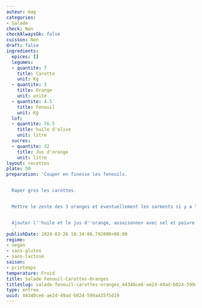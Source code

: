 ```yaml
---
auteur: mag
categories:
- Salade
check: Non
checkAlwaysOk: false
cuisson: Non
draft: false
ingredients:
  epices: []
  legumes:
  - quantite: 7
    title: Carotte
    unit: Kg
  - quantite: 3
    title: Orange
    unit: unité
  - quantite: 4.5
    title: Fenouil
    unit: Kg
  lof:
  - quantite: 76.5
    title: huile d'olive
    unit: litre
  sucres:
  - quantite: 32
    title: Jus d'orange
    unit: litre
layout: recettes
plate: 50
preparation: 'Couper en finesse les fenouils.


  Raper gros les carottes.


  Mettre le zeste des 3 oranges et éventuellement les sarments si y a la motive.


  Ajouter l''huile et le jus d''orange, assaisonner avec sel et poivre à convenance
  .'
publishDate: 2024-03-26 18:34:06.792000+00:00
regime:
- vegan
- sans-gluten
- sans-lactose
saison:
- printemps
temperature: Froid
title: Salade Fenouil-Carottes-Oranges
titleslug: salade-fenouil-carottes-oranges_44340ce6-ae2d-49ad-b024-599a435f5d19
type: entree
uuid: 44340ce6-ae2d-49ad-b024-599a435f5d19
---
```

